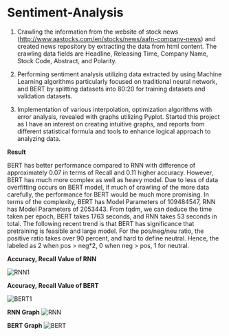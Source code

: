 # Sentiment-Analysis



1. Crawling the information from the website of stock news (http://www.aastocks.com/en/stocks/news/aafn-company-news) and created news repository by extracting the data from html content. The crawling data fields
are Headline, Releasing Time, Company Name, Stock Code, Abstract, and Polarity.

2. Performing sentiment analysis utilizing data extracted by using Machine Learning algorithms particularly focused on traditional neural network, and BERT by splitting datasets into 80:20 for training datasets and
validation datasets.

3. Implementation of various interpolation, optimization algorithms with error analysis, revealed with graphs utilizing
Pyplot. Started this project as I have an interest on creating intuitive graphs, and reports from different statistical formula and tools to enhance logical approach to analyzing data.








**Result** 


BERT has better performance compared to RNN with difference of approximately 0.07 in terms of Recall and 0.11 higher accuracy. However, BERT has much more complex as well as heavy model. Due to less of data overfitting occurs on BERT model, if much of crawling of the more data carefully, the performance for BERT would be much more promising. In terms of the complexity, BERT has Model Parameters of 109484547, RNN has Model Parameters of 2053443. From tqdm, we can deduce the time taken per epoch, BERT takes 1763 seconds, and RNN takes 53 seconds in total. The following recent trend is that BERT has significance that pretraining is feasible and large model. For the pos/neg/neu ratio, the positive ratio takes over 90 percent, and hard to define neutral. Hence, the labeled as 2 when pos > neg*2, 0 when neg > pos, 1 for neutral.

**Accuracy, Recall Value of RNN** 

![RNN1](https://user-images.githubusercontent.com/74304944/203905984-0de07018-47a3-40ca-a3f9-28d2b7d9b7b8.png)

**Accuracy, Recall Value of BERT** 

![BERT1](https://user-images.githubusercontent.com/74304944/203905996-80086906-a219-4ad5-908a-eeb3dff7d342.png)

**RNN Graph** 
![RNN](https://user-images.githubusercontent.com/74304944/203906031-92c32833-65d4-4689-b14d-ad7750d351af.png)

**BERT Graph** 
![BERT](https://user-images.githubusercontent.com/74304944/203906056-911ceb98-67db-4ccb-aaa4-9068ac0f8ca3.png)





